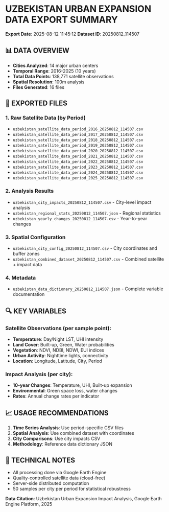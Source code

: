 
# UZBEKISTAN URBAN EXPANSION DATA EXPORT SUMMARY

**Export Date**: 2025-08-12 11:45:12
**Dataset ID**: 20250812_114507

## 📊 DATA OVERVIEW
- **Cities Analyzed**: 14 major urban centers
- **Temporal Range**: 2016-2025 (10 years)
- **Total Data Points**: 138,771 satellite observations
- **Spatial Resolution**: 100m analysis
- **Files Generated**: 16 files

## 📁 EXPORTED FILES

### 1. Raw Satellite Data (by Period)
- `uzbekistan_satellite_data_period_2016_20250812_114507.csv`
- `uzbekistan_satellite_data_period_2017_20250812_114507.csv`
- `uzbekistan_satellite_data_period_2018_20250812_114507.csv`
- `uzbekistan_satellite_data_period_2019_20250812_114507.csv`
- `uzbekistan_satellite_data_period_2020_20250812_114507.csv`
- `uzbekistan_satellite_data_period_2021_20250812_114507.csv`
- `uzbekistan_satellite_data_period_2022_20250812_114507.csv`
- `uzbekistan_satellite_data_period_2023_20250812_114507.csv`
- `uzbekistan_satellite_data_period_2024_20250812_114507.csv`
- `uzbekistan_satellite_data_period_2025_20250812_114507.csv`

### 2. Analysis Results
- `uzbekistan_city_impacts_20250812_114507.csv` - City-level impact analysis
- `uzbekistan_regional_stats_20250812_114507.json` - Regional statistics
- `uzbekistan_yearly_changes_20250812_114507.csv` - Year-to-year changes

### 3. Spatial Configuration  
- `uzbekistan_city_config_20250812_114507.csv` - City coordinates and buffer zones
- `uzbekistan_combined_dataset_20250812_114507.csv` - Combined satellite + impact data

### 4. Metadata
- `uzbekistan_data_dictionary_20250812_114507.json` - Complete variable documentation

## 🔍 KEY VARIABLES

### Satellite Observations (per sample point):
- **Temperature**: Day/Night LST, UHI intensity
- **Land Cover**: Built-up, Green, Water probabilities  
- **Vegetation**: NDVI, NDBI, NDWI, EUI indices
- **Urban Activity**: Nighttime lights, connectivity
- **Location**: Longitude, Latitude, City, Period

### Impact Analysis (per city):
- **10-year Changes**: Temperature, UHI, Built-up expansion
- **Environmental**: Green space loss, water changes
- **Rates**: Annual change rates per indicator

## 📈 USAGE RECOMMENDATIONS

1. **Time Series Analysis**: Use period-specific CSV files
2. **Spatial Analysis**: Use combined dataset with coordinates
3. **City Comparisons**: Use city impacts CSV
4. **Methodology**: Reference data dictionary JSON

## 🔧 TECHNICAL NOTES
- All processing done via Google Earth Engine
- Quality-controlled satellite data (cloud-free)
- Server-side distributed computation
- 50 samples per city per period for statistical robustness

**Data Citation**: Uzbekistan Urban Expansion Impact Analysis, Google Earth Engine Platform, 2025

